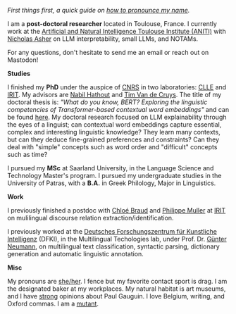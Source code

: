 
_First things first, a quick guide on  [how to pronounce my name](/pronounce/)._

 I am a **post-doctoral researcher** located in Toulouse, France. I currently work at the [Artificial and Natural Intelligence Toulouse Institute (ANITI)](https://aniti.univ-toulouse.fr/) with [Nicholas Asher](https://scholar.google.com/citations?user=yQ5Th-sAAAAJ&hl=en&oi=ao) on LLM interpretability, small LLMs, and NOTAMs.

 For any questions, don't hesitate to send me an email or reach out on Mastodon!


**Studies**  


I finished my **PhD** under the auspice of [CNRS](http://www.cnrs.fr/) in two laboratories: [CLLE](https://clle.univ-tlse2.fr/) and  [IRIT](https://www.irit.fr/en/home/). My advisors are [Nabil Hathout](http://www.timvandecruys.be/) and  [Tim Van de Cruys](http://www.timvandecruys.be/). 
The title of my doctoral thesis is: _"What do you know, BERT? Exploring the linguistic competencies of Transformer-based contextual word embeddings"_ and can be found [here](https://www.theses.fr/s235951).
My doctoral research focused on LLM explainability through the eyes of a linguist; can contextual word embeddings capture essential, complex and interesting linguistic knowledge? They learn many contexts, but can they deduce fine-grained preferences and constraints? Can they deal with "simple" concepts such as word order and "difficult" concepts such as time?


I pursued my **MSc** at Saarland University, in the Language Science and Technology Master's program. I pursued my undergraduate studies in the University of Patras, with a  **B.A.** in Greek Philology, Major in Linguistics. 


**Work**  

I previously finished a postdoc with [Chloé Braud](https://www.irit.fr/~Chloe.Braud/) and [Philippe Muller](https://www.irit.fr/~Philippe.Muller/) at [IRIT](https://www.irit.fr/en/home/) on mulilingual discourse relation extraction/identification.

I previously worked at the  [Deutsches Forschungszentrum für Kunstliche Intelligenz](http://dfki.de) (DFKI), in the Multilingual Techologies lab, under Prof. Dr. [Günter Neumann](http://dfki.de/~neumann/), on multilingual text classification, syntactic parsing, dictionary generation and automatic linguistic annotation.


**Misc**  

My pronouns are [she/her](http://pronoun.is/she). I fence but my favorite contact sport is drag. I am the designated baker at my workplaces. My natural habitat is art museums, and I have [strong](/images/ongo-gablogian.gif) opinions about Paul Gauguin. I love Belgium, writing, and Oxford commas. I am a [mutant](https://en.wikipedia.org/wiki/Clinodactyly).